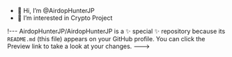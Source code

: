 - 👋 Hi, I’m @AirdopHunterJP
- 👀 I’m interested in Crypto Project

!---
AirdopHunterJP/AirdopHunterJP is a ✨ special ✨ repository because its `README.md` (this file) appears on your GitHub profile.
You can click the Preview link to take a look at your changes.
--->
